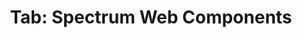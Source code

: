 ---
layout: examples.njk
title: 'Tab: Spectrum Web Components'
displayName: Tab
componentName: tab
componentHeading: sp-tab
tags:
- component-examples
---